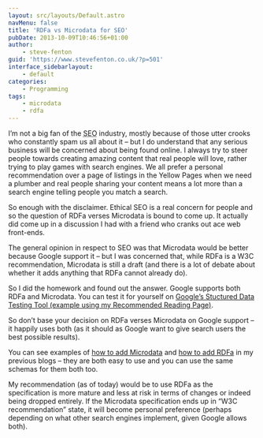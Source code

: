 ```yaml
---
layout: src/layouts/Default.astro
navMenu: false
title: 'RDFa vs Microdata for SEO'
pubDate: 2013-10-09T10:46:56+01:00
author:
    - steve-fenton
guid: 'https://www.stevefenton.co.uk/?p=501'
interface_sidebarlayout:
    - default
categories:
    - Programming
tags:
    - microdata
    - rdfa
---
```


I’m not a big fan of the <abbr title="Search Engine Optimisation">SEO</abbr> industry, mostly because of those utter crooks who constantly spam us all about it – but I do understand that any serious business will be concerned about being found online. I always try to steer people towards creating amazing content that real people will love, rather trying to play games with search engines. We all prefer a personal recommendation over a page of listings in the Yellow Pages when we need a plumber and real people sharing your content means a lot more than a search engine telling people you match a search.

So enough with the disclaimer. Ethical SEO is a real concern for people and so the question of RDFa verses Microdata is bound to come up. It actually did come up in a discussion I had with a friend who cranks out ace web front-ends.

The general opinion in respect to SEO was that Microdata would be better because Google support it – but I was concerned that, while RDFa is a W3C recommendation, Microdata is still a draft (and there is a lot of debate about whether it adds anything that RDFa cannot already do).

So I did the homework and found out the answer. Google supports both RDFa and Microdata. You can test it for yourself on [Google’s Stuctured Data Testing Tool (example using my Recommended Reading Page)](https://search.google.com/structured-data/testing-tool#url=https%3A%2F%2Fwww.stevefenton.co.uk%2Fpublications%2Frecommended-reading%2F).

So don’t base your decision on RDFa verses Microdata on Google support – it happily uses both (as it should as Google want to give search users the best possible results).

You can see examples of [how to add Microdata](https://www.stevefenton.co.uk/2012/11/How-To-Add-Microdata-To-Your-Website/) and [how to add RDFa](https://www.stevefenton.co.uk/2012/11/How-To-Add-RDFa-Lite-To-Your-Website/) in my previous blogs – they are both easy to use and you can use the same schemas for them both too.

My recommendation (as of today) would be to use RDFa as the specification is more mature and less at risk in terms of changes or indeed being dropped entirely. If the Microdata specification ends up in “W3C recommendation” state, it will become personal preference (perhaps depending on what other search engines implement, given Google allows both).